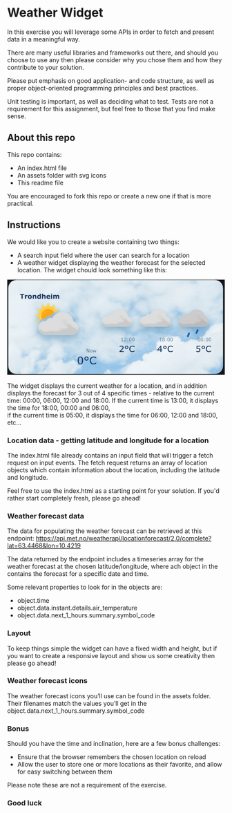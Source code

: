 # Weather Widget

In this exercise you will leverage some APIs in order to fetch and present data in a meaningful way.

There are many useful libraries and frameworks out there, and should you choose to use any then please consider why you chose them and how they contribute to your solution.

Please put emphasis on good application- and code structure, as well as proper object-oriented programming principles and best practices.

Unit testing is important, as well as deciding what to test. Tests are not a requirement for this assignment, but feel free to those that you find make sense.


## About this repo

This repo contains:
- An index.html file
- An assets folder with svg icons
- This readme file

You are encouraged to fork this repo or create a new one if that is more practical.


## Instructions

We would like you to create a website containing two things:
-  A search input field where the user can search for a location
-  A weather widget displaying the weather forecast for the selected location. The widget chould look something like this:

![Weather widget](assets/widget.png)

The widget displays the current weather for a location, and in addition displays the forecast for 3 out of 4 specific times - relative to the current time:
00:00, 06:00, 12:00 and 18:00. 
If the current time is 13:00, it displays the time for 18:00, 00:00 and 06:00,  
if the current time is 05:00, it displays the time for 06:00, 12:00 and 18:00, etc…


### Location data - getting latitude and longitude for a location

The index.html file already contains an input field that will trigger a fetch request on input events.
The fetch request returns an array of location objects which contain information about the location, including the latitude and longitude.

Feel free to use the index.html as a starting point for your solution. If you'd rather start completely fresh, please go ahead!


### Weather forecast data

The data for populating the weather forecast can be retrieved at this endpoint:
https://api.met.no/weatherapi/locationforecast/2.0/complete?lat=63.4468&lon=10.4219

The data returned by the endpoint includes a timeseries array for the weather forecast at the chosen latitude/longitude, where ach object in the contains the forecast for a specific date and time.

Some relevant properties to look for in the objects are:
- object.time
- object.data.instant.details.air_temperature
- object.data.next_1_hours.summary.symbol_code   


### Layout

To keep things simple the widget can have a fixed width and height, but if you want to create a responsive layout and show us some creativity then please go ahead!


### Weather forecast icons

The weather forecast icons you’ll use can be found in the assets folder. 
Their filenames match the values you’ll get in the object.data.next_1_hours.summary.symbol_code


### Bonus

Should you have the time and inclination, here are a few bonus challenges:
- Ensure that the browser remembers the chosen location on reload
- Allow the user to store one or more locations as their favorite, and allow for easy switching between them

Please note these are not a requirement of the exercise.


### Good luck
